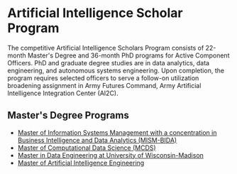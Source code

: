 # Artificial Intelligence Scholar Program

The competitive Artificial Intelligence Scholars Program consists of 22-month Master's Degree and 36-month PhD programs for Active Component Officers.  PhD and graduate degree studies are in data analytics, data engineering, and autonomous systems engineering. Upon completion, the program requires selected officers to serve a follow-on utilization broadening assignment in Army Futures Command, Army Artificial Intelligence Integration Center (AI2C).

## Master's Degree Programs

- <a href="https://www.heinz.cmu.edu/programs/information-systems-management-master/16-month" target="_blank" rel="noopener noreferer">Master of Information Systems Management with a concentration in Business Intelligence and Data Analytics (MISM-BIDA)</a>
- <a href="https://mcds.cs.cmu.edu/" target="_blank" rel="noopener noreferer">Master of Computational Data Science (MCDS)</a>
- <a href="https://www.cs.wisc.edu/grad/programs/msde/" target="_blank" rel="noopener noreferer">Master in Data Engineering at University of Wisconsin-Madison</a>
- <a href="https://engineering.cmu.edu/education/graduate-studies/programs/ms-aie.html" target="_blank" rel="noopener noreferer">Master of Artificial Intelligence Engineering</a>